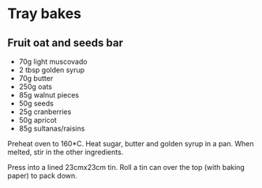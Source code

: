 # Tray bakes



## Fruit oat and seeds bar

* 70g light muscovado
* 2 tbsp golden syrup
* 70g butter
* 250g oats
* 85g walnut pieces
* 50g seeds
* 25g cranberries
* 50g apricot
* 85g sultanas/raisins

Preheat oven to 160*C. Heat sugar, butter and golden syrup in a pan. When melted, stir in the other ingredients.

Press into a lined 23cmx23cm tin. Roll a tin can over the top (with baking paper) to pack down.


